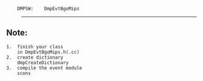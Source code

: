         DMPSW:    DmpEvtBgoMips
>--------------------------------------------

Note:
-------------
    1.  finish your class
        in DmpEvtBgoMips.h(.cc)
    2.  create dictionary
        dmpCreateDictionary
    3.  compile the event module
        scons
